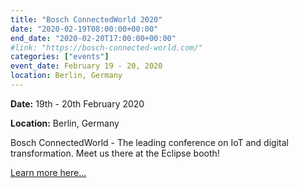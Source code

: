 ```yaml
---
title: "Bosch ConnectedWorld 2020"
date: "2020-02-19T08:00:00+00:00"
end_date: "2020-02-20T17:00:00+00:00"
#link: "https://bosch-connected-world.com/"
categories: ["events"]
event_date: February 19 - 20, 2020
location: Berlin, Germany
---
```


**Date:** 19th - 20th February 2020

**Location:** Berlin, Germany

Bosch ConnectedWorld - The leading conference on IoT and digital transformation. Meet us there at the Eclipse booth!

<!-- more -->

[Learn more here...](https://bosch-connected-world.com/)